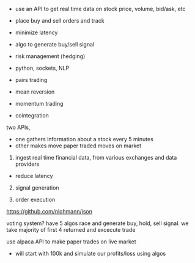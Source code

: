 - use an API to get real time data on stock price, volume, bid/ask, etc
- place buy and sell orders and track 
- minimize latency
- algo to generate buy/sell signal
- risk management (hedging)
- python, sockets, NLP

- pairs trading
- mean reversion
- momentum trading
- cointegration

two APIs,
- one gathers information about a stock every 5 minutes
- other makes move paper traded moves on market 

1. ingest real time financial data, from various exchanges and data providers
  - reduce latency

2. signal generation

3. order execution

https://github.com/nlohmann/json

voting system? have 5 algos race and generate buy, hold, sell signal. 
we take majority of first 4 returned and excecute trade

use alpaca API to make paper trades on live market
- will start with 100k and simulate our profits/loss using algos
